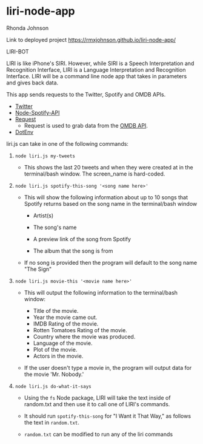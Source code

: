 # liri-node-app

Rhonda Johnson

Link to deployed project
https://rmxjohnson.github.io/liri-node-app/

LIRI-BOT

LIRI is like iPhone's SIRI. However, while SIRI is a Speech Interpretation and Recognition Interface, LIRI is a Language Interpretation and Recognition Interface. LIRI will be a command line node app that takes in parameters and gives back data.

This app sends requests to the Twitter, Spotify and OMDB APIs. 

   * [Twitter](https://www.npmjs.com/package/twitter)   
   * [Node-Spotify-API](https://www.npmjs.com/package/node-spotify-api)   
   * [Request](https://www.npmjs.com/package/request)
     * Request is used to grab data from the [OMDB API](http://www.omdbapi.com).
   * [DotEnv](https://www.npmjs.com/package/dotenv)


liri.js can take in one of the following commands:


1. `node liri.js my-tweets`

   * This shows the last 20 tweets and when they were created at in the terminal/bash window.  The screen_name is hard-coded.

2. `node liri.js spotify-this-song '<song name here>'`

   * This will show the following information about up to 10 songs that Spotify returns based on the song name in the terminal/bash window
     
     * Artist(s)
     
     * The song's name
     
     * A preview link of the song from Spotify
     
     * The album that the song is from

   * If no song is provided then the program will default to the song name "The Sign"

3. `node liri.js movie-this '<movie name here>'`

   * This will output the following information to the terminal/bash window:
   
       * Title of the movie.
       * Year the movie came out.
       * IMDB Rating of the movie.
       * Rotten Tomatoes Rating of the movie.
       * Country where the movie was produced.
       * Language of the movie.
       * Plot of the movie.
       * Actors in the movie.     

   * If the user doesn't type a movie in, the program will output data for the movie 'Mr. Nobody.'



4. `node liri.js do-what-it-says`
   
   * Using the `fs` Node package, LIRI will take the text inside of random.txt and then use it to call one of LIRI's commands.
     
   * It should run `spotify-this-song` for "I Want it That Way," as follows the text in `random.txt`.  

   * `random.txt` can be modified to run any of the liri commands  





